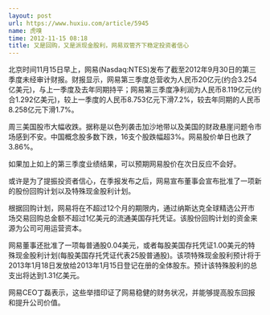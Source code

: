 ```yaml
---
layout: post
url: https://www.huxiu.com/article/5945
name: 虎嗅
time: 2012-11-15 08:18
title: 又是回购，又是派现金股利，网易双管齐下稳定投资者信心
---
```

北京时间11月15日早上，网易(Nasdaq:NTES)发布了截至2012年9月30日的第三季度未经审计财报。财报显示，网易第三季度总营收为人民币20亿元(约合3.254亿美元)，与上一季度及去年同期持平；网易第三季度净利润为人民币8.119亿元(约合1.292亿美元)，较上一季度的人民币8.753亿元下滑7.2%，较去年同期的人民币8.258亿元下滑1.7%。

周三美国股市大幅收跌。据称是以色列袭击加沙地带以及美国的财政悬崖问题令市场感到不安。中国概念股多数下跌，16支个股跌幅超3%。网易股价单日也跌了3.86%。

如果加上如上的第三季度业绩结果，可以预期网易股价在次日反应不会好。

或许是为了提振投资者信心，在季报发布之后，网易宣布董事会宣布批准了一项新的股份回购计划以及特殊现金股利计划。

根据回购计划，网易将在不超过12个月的期限内，通过纳斯达克全球精选公开市场交易回购总金额不超过1亿美元的流通美国存托凭证。该股份回购计划的资金来源为公司可用运营资本。

网易董事还批准了一项每普通股0.04美元，或者每股美国存托凭证1.00美元的特殊现金股利计划(每股美国存托凭证代表25股普通股)。该项特殊现金股利预计将于2013年1月18日发放给2013年1月15日登记在册的全体股东。预计该特殊股利的总支出将达到1.31亿美元。

网易CEO丁磊表示，这些举措印证了网易稳健的财务状况，并能够提高股东回报和提升公司价值。

